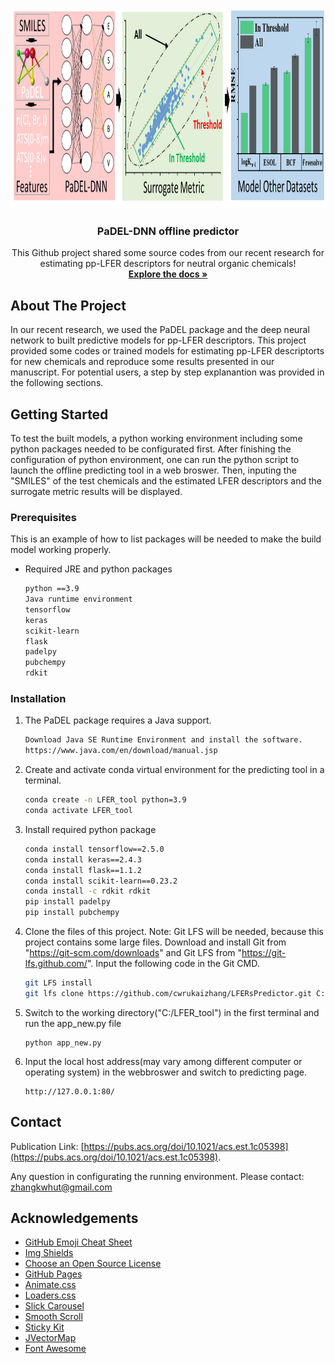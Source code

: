 <!--
*** Thanks for checking out the Best-README-Template. If you have a suggestion
*** that would make this better, please fork the repo and create a pull request
*** or simply open an issue with the tag "enhancement".
*** Thanks again! Now go create something AMAZING! :D
-->



<!-- PROJECT SHIELDS -->
<!--
*** I'm using markdown "reference style" links for readability.
*** Reference links are enclosed in brackets [ ] instead of parentheses ( ).
*** See the bottom of this document for the declaration of the reference variables
*** for contributors-url, forks-url, etc. This is an optional, concise syntax you may use.
*** https://www.markdownguide.org/basic-syntax/#reference-style-links
-->



<!-- PROJECT LOGO -->
<br />
<p align="center">
  <a href="https://github.com/cwrukaizhang/LFERsPredictor">
    <img src="images/logo.png" alt="logo" width="800" height="320">
  </a>

  <h3 align="center">PaDEL-DNN offline predictor</h3>

  <p align="center">
    This Github project shared some source codes from our recent research for estimating pp-LFER descriptors for neutral organic chemicals!
    <br />
    <a href="https://github.com/cwrukaizhang/LFERsPredictor"><strong>Explore the docs »</strong></a>
    <br />
</p>



<!-- TABLE OF CONTENTS -->



<!-- ABOUT THE PROJECT -->
## About The Project

In our recent research, we used the PaDEL package and the deep neural network to built predictive models for pp-LFER descriptors. This project provided some codes or trained models for estimating pp-LFER descriptorts for new chemicals and reproduce some results presented in our manuscript. For potential users, a step by step explanantion was provided in the following sections.


<!-- GETTING STARTED -->
## Getting Started

To test the built models, a python working environment including some python packages needed to be configurated first. After finishing the configuration of python environment, one can run the python script to launch the offline predicting tool in a web broswer. Then, inputing the "SMILES" of the test chemicals and the estimated LFER descriptors and the surrogate metric results will be displayed.


### Prerequisites

This is an example of how to list packages will be needed to make the build model working properly.
* Required JRE and python packages
  ```sh
  python ==3.9
  Java runtime environment
  tensorflow
  keras
  scikit-learn
  flask
  padelpy
  pubchempy
  rdkit
  ```

### Installation

1. The PaDEL package requires a Java support.
   ```sh
   Download Java SE Runtime Environment and install the software.
   https://www.java.com/en/download/manual.jsp
   ```
2. Create and activate conda virtual environment for the predicting tool in a terminal.
   ```sh
   conda create -n LFER_tool python=3.9
   conda activate LFER_tool
   ```
3. Install required python package
   ```sh
   conda install tensorflow==2.5.0
   conda install keras==2.4.3
   conda install flask==1.1.2
   conda install scikit-learn==0.23.2
   conda install -c rdkit rdkit
   pip install padelpy
   pip install pubchempy
   
   ```
4. Clone the files of this project. Note: Git LFS will be needed, because this project contains some large files. 
   Download and install Git from "https://git-scm.com/downloads" and  Git LFS from "https://git-lfs.github.com/". 
   Input the following code in the Git CMD.
   ```sh
   git LFS install
   git lfs clone https://github.com/cwrukaizhang/LFERsPredictor.git C:/LFER_tool  # clone the project to directory C:/LFER_tool 
   ```
5. Switch to the working directory("C:/LFER_tool") in the first terminal and run the app_new.py file
   ```JS
   python app_new.py
   ```
6. Input the local host address(may vary among different computer or operating system) in the webbroswer and switch to predicting page.
   ```JS
   http://127.0.0.1:80/
   ````

<!-- CONTACT -->
## Contact

Publication Link: [https://pubs.acs.org/doi/10.1021/acs.est.1c05398](https://pubs.acs.org/doi/10.1021/acs.est.1c05398).

Any question in configurating the running environment. Please contact: [zhangkwhut@gmail.com](zhangkwhut@gmail.com)


<!-- ACKNOWLEDGEMENTS -->
## Acknowledgements
* [GitHub Emoji Cheat Sheet](https://www.webpagefx.com/tools/emoji-cheat-sheet)
* [Img Shields](https://shields.io)
* [Choose an Open Source License](https://choosealicense.com)
* [GitHub Pages](https://pages.github.com)
* [Animate.css](https://daneden.github.io/animate.css)
* [Loaders.css](https://connoratherton.com/loaders)
* [Slick Carousel](https://kenwheeler.github.io/slick)
* [Smooth Scroll](https://github.com/cferdinandi/smooth-scroll)
* [Sticky Kit](http://leafo.net/sticky-kit)
* [JVectorMap](http://jvectormap.com)
* [Font Awesome](https://fontawesome.com)





<!-- MARKDOWN LINKS & IMAGES -->
<!-- https://www.markdownguide.org/basic-syntax/#reference-style-links -->
[contributors-shield]: https://img.shields.io/github/contributors/othneildrew/Best-README-Template.svg?style=for-the-badge
[contributors-url]: https://github.com/othneildrew/Best-README-Template/graphs/contributors
[forks-shield]: https://img.shields.io/github/forks/othneildrew/Best-README-Template.svg?style=for-the-badge
[forks-url]: https://github.com/othneildrew/Best-README-Template/network/members
[stars-shield]: https://img.shields.io/github/stars/othneildrew/Best-README-Template.svg?style=for-the-badge
[stars-url]: https://github.com/othneildrew/Best-README-Template/stargazers
[issues-shield]: https://img.shields.io/github/issues/othneildrew/Best-README-Template.svg?style=for-the-badge
[issues-url]: https://github.com/othneildrew/Best-README-Template/issues
[license-shield]: https://img.shields.io/github/license/othneildrew/Best-README-Template.svg?style=for-the-badge
[license-url]: https://github.com/othneildrew/Best-README-Template/blob/master/LICENSE.txt
[linkedin-shield]: https://img.shields.io/badge/-LinkedIn-black.svg?style=for-the-badge&logo=linkedin&colorB=555
[linkedin-url]: https://linkedin.com/in/othneildrew
